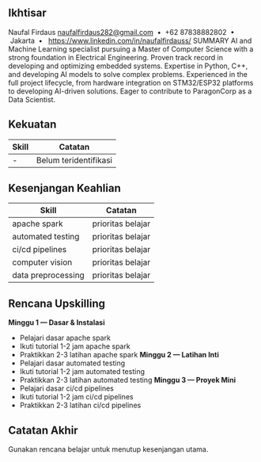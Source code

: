 ## Ikhtisar
Naufal Firdaus
naufalfirdaus282@gmail.com  •  +62 87838882802  •  Jakarta  •   https://www.linkedin.com/in/naufalfirdauss/
SUMMARY
AI and Machine Learning specialist pursuing a Master of Computer Science with a strong foundation in Electrical Engineering.
Proven track record in developing and optimizing embedded systems. Expertise in Python, C++, and developing AI models
to solve complex problems. Experienced in the full project lifecycle, from hardware integration on STM32/ESP32 platforms to
developing AI-driven solutions. Eager to contribute to ParagonCorp as a Data Scientist.

## Kekuatan
| Skill | Catatan |
|---|---|
| - | Belum teridentifikasi |

## Kesenjangan Keahlian
| Skill | Catatan |
|---|---|
| apache spark | prioritas belajar |
| automated testing | prioritas belajar |
| ci/cd pipelines | prioritas belajar |
| computer vision | prioritas belajar |
| data preprocessing | prioritas belajar |

## Rencana Upskilling
**Minggu 1 — Dasar & Instalasi**
- Pelajari dasar apache spark
- Ikuti tutorial 1-2 jam apache spark
- Praktikkan 2-3 latihan apache spark
**Minggu 2 — Latihan Inti**
- Pelajari dasar automated testing
- Ikuti tutorial 1-2 jam automated testing
- Praktikkan 2-3 latihan automated testing
**Minggu 3 — Proyek Mini**
- Pelajari dasar ci/cd pipelines
- Ikuti tutorial 1-2 jam ci/cd pipelines
- Praktikkan 2-3 latihan ci/cd pipelines

## Catatan Akhir
Gunakan rencana belajar untuk menutup kesenjangan utama.
